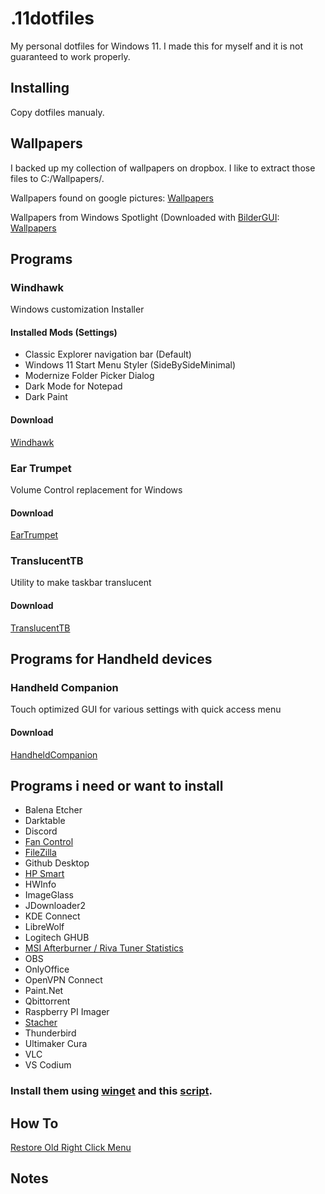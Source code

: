 # .11dotfiles
My personal dotfiles for Windows 11. I made this for myself and it is not guaranteed to work properly.

## Installing
Copy dotfiles manualy.

## Wallpapers
I backed up my collection of wallpapers on dropbox. I like to extract those files to C:/Wallpapers/.

Wallpapers found on google pictures:
[Wallpapers](https://www.dropbox.com/sh/jwpk6j30kf27uie/AAD2ql1Lt_4vTmNc93nnOOxoa?dl=1)

Wallpapers from Windows Spotlight (Downloaded with [BilderGUI](https://github.com/NietroMiner00/BilderGui):
[Wallpapers](https://www.dropbox.com/sh/nqb0yj9uv1vibci/AAAAgY7YDVB0RgqSfkMaDqICa?dl=1)

## Programs
### Windhawk
Windows customization Installer

#### Installed Mods (Settings)
- Classic Explorer navigation bar (Default)
- Windows 11 Start Menu Styler (SideBySideMinimal)
- Modernize Folder Picker Dialog
- Dark Mode for Notepad
- Dark Paint

#### Download
[Windhawk](https://windhawk.net/)



### Ear Trumpet
Volume Control replacement for Windows

#### Download
[EarTrumpet](https://eartrumpet.app/)



### TranslucentTB
Utility to make taskbar translucent

#### Download
[TranslucentTB](https://translucenttb.com/)



## Programs for Handheld devices
### Handheld Companion
Touch optimized GUI for various settings with quick access menu

#### Download
[HandheldCompanion](https://github.com/Valkirie/HandheldCompanion/releases)

## Programs i need or want to install
- Balena Etcher
- Darktable
- Discord
- [Fan Control](https://getfancontrol.com/)
- [FileZilla](https://filezilla-project.org/)
- Github Desktop
- [HP Smart](https://apps.microsoft.com/detail/9wzdncrfhwlh?SilentAuth=1&wa=wsignin1.0&hl=en-us&gl=US)
- HWInfo
- ImageGlass
- JDownloader2
- KDE Connect
- LibreWolf
- Logitech GHUB
- [MSI Afterburner / Riva Tuner Statistics](https://us.msi.com/Landing/afterburner/graphics-cards)
- OBS
- OnlyOffice
- OpenVPN Connect
- Paint.Net
- Qbittorrent
- Raspberry PI Imager
- [Stacher](https://stacher.io/)
- Thunderbird
- Ultimaker Cura
- VLC
- VS Codium 

### Install them using [winget](https://winget.run/) and this [script](https://gist.github.com/miraficus/d35d5a4ecb42d9c9ff132c630bab6b97).


## How To
[Restore Old Right Click Menu](https://www.howtogeek.com/759449/how-to-get-full-context-menus-in-windows-11s-file-explorer/)

## Notes
